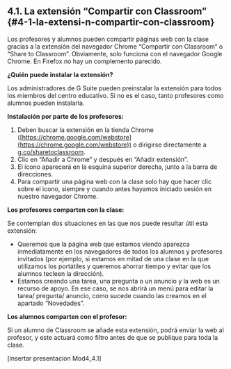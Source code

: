## 4.1\. La extensión “Compartir con Classroom” {#4-1-la-extensi-n-compartir-con-classroom}

Los profesores y alumnos pueden compartir páginas web con la clase gracias a la extensión del navegador Chrome “Compartir con Classroom” o “Share to Classroom”. Obviamente, solo funciona con el navegador Google Chrome. En Firefox no hay un complemento parecido.

**¿Quién puede instalar la extensión?**

Los administradores de G Suite pueden preinstalar la extensión para todos los miembros del centro educativo. Si no es el caso, tanto profesores como alumnos pueden instalarla.

**Instalación por parte de los profesores:**

1.  Deben buscar la extensión en la tienda Chrome ([https://chrome.google.com/webstore](https://chrome.google.com/webstore)) o dirigirse directamente a [g.co/sharetoclassroom](https://g.co/sharetoclassroom).
2.  Clic en “Añadir a Chrome” y después en “Añadir extensión”.
3.  El icono aparecerá en la esquina superior derecha, junto a la barra de direcciones.
4.  Para compartir una página web con la clase solo hay que hacer clic sobre el icono, siempre y cuando antes hayamos iniciado sesión en nuestro navegador Chrome.

**Los profesores comparten con la clase:**

Se contemplan dos situaciones en las que nos puede resultar útil esta extensión:

*   Queremos que la página web que estamos viendo aparezca inmediatamente en los navegadores de todos los alumnos y profesores invitados (por ejemplo, si estamos en mitad de una clase en la que utilizamos los portátiles y queremos ahorrar tiempo y evitar que los alumnos tecleen la dirección).
*   Estamos creando una tarea, una pregunta o un anuncio y la web es un recurso de apoyo. En ese caso, se nos abrirá un menú para editar la tarea/ pregunta/ anuncio, como sucede cuando las creamos en el apartado “Novedades”.

**Los alumnos comparten con el profesor:**

Si un alumno de Classroom se añade esta extensión, podrá enviar la web al profesor, y este actuará como filtro antes de que se publique para toda la clase.

[insertar presentacion Mod4_4.1]